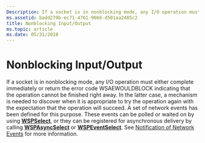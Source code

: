 ```yaml
---
Description: If a socket is in nonblocking mode, any I/O operation must either complete immediately or return the error code WSAEWOULDBLOCK indicating that the operation cannot be finished right away.
ms.assetid: badd279b-ec71-4761-9066-d501aa2485c2
title: Nonblocking Input/Output
ms.topic: article
ms.date: 05/31/2018
---
```


# Nonblocking Input/Output

If a socket is in nonblocking mode, any I/O operation must either complete immediately or return the error code WSAEWOULDBLOCK indicating that the operation cannot be finished right away. In the latter case, a mechanism is needed to discover when it is appropriate to try the operation again with the expectation that the operation will succeed. A set of network events has been defined for this purpose. These events can be polled or waited on by using [**WSPSelect**](https://msdn.microsoft.com/library/ms742289(v=VS.85).aspx), or they can be registered for asynchronous delivery by calling [**WSPAsyncSelect**](https://msdn.microsoft.com/library/ms742267(v=VS.85).aspx) or [**WSPEventSelect**](https://msdn.microsoft.com/library/ms742276(v=VS.85).aspx). See [Notification of Network Events](notification-of-network-events-2.md) for more information.

 

 



